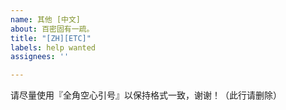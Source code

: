 ```yaml
---
name: 其他 [中文]
about: 百密固有一疏。
title: "[ZH][ETC]"
labels: help wanted
assignees: ''

---
```


请尽量使用『全角空心引号』以保持格式一致，谢谢！（此行请删除）

